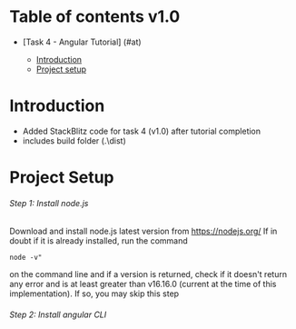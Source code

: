 # <a name="toc">Table of contents v1.0

* [Task 4 - Angular Tutorial] (#at)

	* [Introduction](#int)
	* [Project setup](#ps)

# <a name="int">Introduction

- Added StackBlitz code for task 4 (v1.0) after tutorial completion
- includes build folder (.\dist)

# <a name="ps">Project Setup

 ###### Step 1: Install node.js
Download and install node.js latest version from https://nodejs.org/
	If in doubt if it is already installed, run the command 
	
  
	node -v"

on the command line and if a version is returned, check if it doesn't return any error and is at least greater than v16.16.0 (current at the time of this implementation). 
If so, you may skip this step
	
 ###### Step 2: Install angular CLI
	
